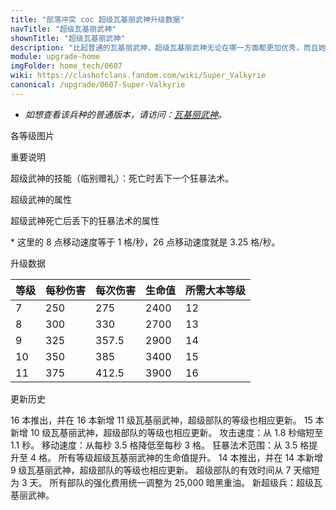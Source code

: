 ```yaml
---
title: "部落冲突 coc 超级瓦基丽武神升级数据"
navTitle: "超级瓦基丽武神"
shownTitle: "超级瓦基丽武神"
description: "比起普通的瓦基丽武神，超级瓦基丽武神无论在哪一方面都更加优秀，而且她们也暴躁得多！"
module: upgrade-home
imgFolder: home_tech/0607
wiki: https://clashofclans.fandom.com/wiki/Super_Valkyrie
canonical: /upgrade/0607-Super-Valkyrie
---
```


- *如想查看该兵种的普通版本，请访问：[瓦基丽武神](/upgrade/0082-Valkyrie)。*

<UnitInfo :folder="$frontmatter.imgFolder" imgSrc="Super_Valkyrie_info.png" :imgAlt="$frontmatter.navTitle" :description="$frontmatter.description" />

<SmallTitle>各等级图片</SmallTitle>

<Panel>
    <UnitImgGroup :folder="$frontmatter.imgFolder">
        <UnitImg imgTitle="所有等级" imgSrc="Super_Valkyrie7.png" />
    </UnitImgGroup>
</Panel>

<SmallTitle>重要说明</SmallTitle>

超级武神的技能（临别赠礼）：死亡时丢下一个狂暴法术。

<SmallTitle>超级武神的属性</SmallTitle>

<UnitProperties>
    <UnitProperty pKey="攻击偏好" pValue="无" />
    <UnitProperty pKey="伤害类型" pValue="范围伤害" />
    <UnitProperty pKey="伤害半径" pValue="1 格" />
    <UnitProperty pKey="攻击的目标" pValue="仅地面目标" />
    <UnitProperty pKey="占据人口" pValue="20" />
    <UnitProperty pKey="移动速度" pValue="3 格/秒" />
    <UnitProperty pKey="攻击速度" pValue="1.1 秒/次" />
    <UnitProperty pKey="攻击距离" pValue="0.5 格" />
    <UnitProperty pKey="最低武神等级" pValue="7" />
    <UnitProperty pKey="最低大本等级" pValue="12" />
    <UnitProperty pKey="强化费用" pValue="2.5 万黑油" />
    <UnitProperty pKey="强化有效期" pValue="3 天" />
    <UnitProperty pKey="训练时间" pValue="225" trainingSystem="2022" />
</UnitProperties>

<SmallTitle>超级武神死亡后丢下的狂暴法术的属性</SmallTitle>

<UnitProperties>
    <UnitProperty pKey="伤害提升" pValue="160%" />
    <UnitProperty pKey="移动速度提升" pValue="26<sup>*</sup>" />
    <UnitProperty pKey="持续时间" pValue="10 秒" />
</UnitProperties>

\* 这里的 8 点移动速度等于 1 格/秒，26 点移动速度就是 3.25 格/秒。

<SmallTitle>升级数据</SmallTitle>

<UnitTable>

| 等级 |  每秒伤害  |  每次伤害  | 生命值 |所需大本等级|
| ---- |    ----   |    ----   |  ---- |    ----   |
|   7  |    250    |    275    |  2400 |     12    |
|   8  |    300    |    330    |  2700 |     13    |
|   9  |    325    |    357.5  |  2900 |     14    |
|  10  |    350    |    385    |  3400 |     15    |
|  11  |    375    |    412.5  |  3900 |     16    |
</UnitTable>

<SmallTitle>更新历史</SmallTitle>

<Timeline>
    <TimelineItem date="2023/12/12">
        <TimelineRow>16 本推出，并在 16 本新增 11 级瓦基丽武神，超级部队的等级也相应更新。</TimelineRow>
    </TimelineItem>    
    <TimelineItem date="2023/06/12">
        <TimelineRow>15 本新增 10 级瓦基丽武神，超级部队的等级也相应更新。</TimelineRow>
    </TimelineItem>
    <TimelineItem date="2022/06/27">
        <TimelineRow>攻击速度：从 1.8 秒缩短至 1.1 秒。</TimelineRow>
        <TimelineRow>移动速度：从每秒 3.5 格降低至每秒 3 格。</TimelineRow>
        <TimelineRow>狂暴法术范围：从 3.5 格提升至 4 格。</TimelineRow>
        <TimelineRow>所有等级超级瓦基丽武神的生命值提升。</TimelineRow>
    </TimelineItem>
    <TimelineItem date="2021/04/12">
        <TimelineRow>14 本推出，并在 14 本新增 9 级瓦基丽武神，超级部队的等级也相应更新。</TimelineRow>
    </TimelineItem>
    <TimelineItem date="2020/12/07">
        <TimelineRow>超级部队的有效时间从 7 天缩短为 3 天。</TimelineRow>
        <TimelineRow>所有部队的强化费用统一调整为 25,000 暗黑重油。</TimelineRow>
    </TimelineItem>
    <TimelineItem date="2020/10/12">
        <TimelineRow>新超级兵：超级瓦基丽武神。</TimelineRow>
    </TimelineItem>
    <TimelineItem :historyBottom="true" />
</Timeline>